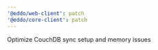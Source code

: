 ```yaml
---
'@eddo/web-client': patch
'@eddo/core-client': patch
---
```


Optimize CouchDB sync setup and memory issues

